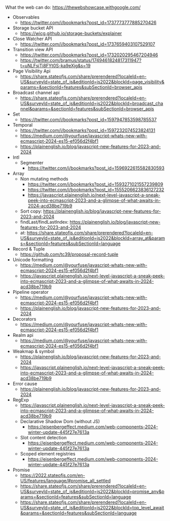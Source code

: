 What the web can do: https://thewebshowcase.withgoogle.com/

-   Observables
    -   https://twitter.com/i/bookmarks?post_id=1737773777885270426
-   Storage bucket API
    -   https://wicg.github.io/storage-buckets/explainer
-   Close Watcher API
    -   https://twitter.com/i/bookmarks?post_id=1737659403107529107
-   Transition view API
    -   https://twitter.com/i/bookmarks?post_id=1732020295467204946
    -   https://twitter.com/bramus/status/1749461824817311947?t=uNLFsjTi8FYt0S-ka9eXjg&s=19
-   Page Visibility Api
    -   https://share.stateofjs.com/share/prerendered?localeId=en-US&surveyId=state_of_js&editionId=js2022&blockId=page_visibility&params=&sectionId=features&subSectionId=browser_apis
-   Broadcast channel api
    -   https://share.stateofjs.com/share/prerendered?localeId=en-US&surveyId=state_of_js&editionId=js2022&blockId=broadcast_channel&params=&sectionId=features&subSectionId=browser_apis
-   Set
    -   https://twitter.com/i/bookmarks?post_id=1597947853598785537
-   Temporal
    -   https://twitter.com/i/bookmarks?post_id=1597232074523824131
    -   https://medium.com/@yourfuse/javascript-whats-new-with-ecmascript-2024-es15-ef056d2f4bf1
    -   https://plainenglish.io/blog/javascript-new-features-for-2023-and-2024
-   Intl
    -   Segmenter
        -   https://twitter.com/i/bookmarks?post_id=1596922615582830593
-   Array
    -   Non mutating methods
        -   https://twitter.com/i/bookmarks?post_id=1593271021557239809
        -   https://twitter.com/i/bookmarks?post_id=1555206623836127232
        -   https://javascript.plainenglish.io/next-level-javascript-a-sneak-peek-into-ecmascript-2023-and-a-glimpse-of-what-awaits-in-2024-acd38be719b9
    -   Sort copy: https://plainenglish.io/blog/javascript-new-features-for-2023-and-2024
    -   findLast/findLastIndex: https://plainenglish.io/blog/javascript-new-features-for-2023-and-2024
    -   at: https://share.stateofjs.com/share/prerendered?localeId=en-US&surveyId=state_of_js&editionId=js2022&blockId=array_at&params=&sectionId=features&subSectionId=language
-   Record & Tuple
    -   https://github.com/tc39/proposal-record-tuple
-   Unicode formatting
    -   https://medium.com/@yourfuse/javascript-whats-new-with-ecmascript-2024-es15-ef056d2f4bf1
    -   https://javascript.plainenglish.io/next-level-javascript-a-sneak-peek-into-ecmascript-2023-and-a-glimpse-of-what-awaits-in-2024-acd38be719b9
-   Pipeline operator
    -   https://medium.com/@yourfuse/javascript-whats-new-with-ecmascript-2024-es15-ef056d2f4bf1
    -   https://plainenglish.io/blog/javascript-new-features-for-2023-and-2024
-   Decorators
    -   https://medium.com/@yourfuse/javascript-whats-new-with-ecmascript-2024-es15-ef056d2f4bf1
-   Realm api
    -   https://medium.com/@yourfuse/javascript-whats-new-with-ecmascript-2024-es15-ef056d2f4bf1
-   Weakmap & symbol
    -   https://plainenglish.io/blog/javascript-new-features-for-2023-and-2024
    -   https://javascript.plainenglish.io/next-level-javascript-a-sneak-peek-into-ecmascript-2023-and-a-glimpse-of-what-awaits-in-2024-acd38be719b9
-   Error cause
    -   https://plainenglish.io/blog/javascript-new-features-for-2023-and-2024
-   RegExp
    -   https://javascript.plainenglish.io/next-level-javascript-a-sneak-peek-into-ecmascript-2023-and-a-glimpse-of-what-awaits-in-2024-acd38be719b9
    -   Declarative Shadow Dom (without JS)
        -   https://eisenbergeffect.medium.com/web-components-2024-winter-update-445f27e7613a
    -   Slot content detection
        -   https://eisenbergeffect.medium.com/web-components-2024-winter-update-445f27e7613a
    -   Scoped element registries
        -   https://eisenbergeffect.medium.com/web-components-2024-winter-update-445f27e7613a
-   Promise
    -   https://2022.stateofjs.com/en-US/features/language/#promise_all_settled
    -   https://share.stateofjs.com/share/prerendered?localeId=en-US&surveyId=state_of_js&editionId=js2022&blockId=promise_any&params=&sectionId=features&subSectionId=language
    -   https://share.stateofjs.com/share/prerendered?localeId=en-US&surveyId=state_of_js&editionId=js2022&blockId=top_level_await&params=&sectionId=features&subSectionId=language
